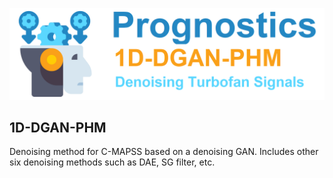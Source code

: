 ![Prognostics - 1D-DGAN-PHM](https://github.com/marcialbaptista/1D-DGAN-PHM/blob/main/icon.png?raw=true)

## 1D-DGAN-PHM

Denoising method for C-MAPSS based on a denoising GAN. Includes other six denoising methods such as DAE, SG filter, etc.
